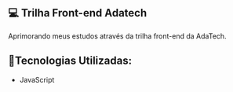 ## 💻 Trilha Front-end Adatech
Aprimorando meus estudos através da trilha front-end da AdaTech.

## 🚀Tecnologias Utilizadas: 
- JavaScript
